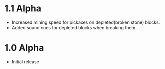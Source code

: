 # 1.1 Alpha

+ Increased mining speed for pickaxes on depleted(broken stone) blocks.
+ Added sound cues for depleted blocks when breaking them.

# 1.0 Alpha

+ Initial release